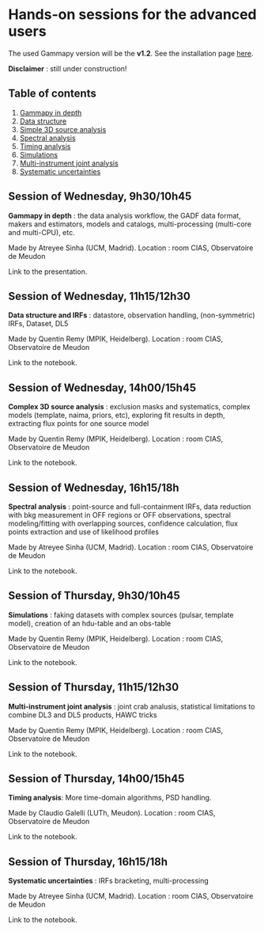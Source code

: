 # Hands-on sessions for the advanced users

The used Gammapy version will be the **v1.2**. See the installation page 
[here](https://docs.gammapy.org/1.2/getting-started/install.html).

**Disclaimer** : still under construction!

## Table of contents
1. [Gammapy in depth](#intro)
2. [Data structure](#data)
3. [Simple 3D source analysis](#tdana)
4. [Spectral analysis](#spec)
5. [Timing analysis](#time)
6. [Simulations](#simu)
7. [Multi-instrument joint analysis](#mia)
8. [Systematic uncertainties](#syst)

<a name="intro"></a>
## Session of Wednesday, 9h30/10h45
**Gammapy in depth** : the data analysis workflow, the GADF data format, makers and estimators, models and catalogs, 
multi-processing (multi-core and multi-CPU), etc.

Made by Atreyee Sinha (UCM, Madrid). Location : room CIAS, Observatoire de Meudon

Link to the presentation.

<a name="data"></a>
## Session of Wednesday, 11h15/12h30
**Data structure and IRFs** : datastore, observation handling, (non-symmetric) IRFs, Dataset, DL5

Made by Quentin Remy (MPIK, Heidelberg). Location : room CIAS, Observatoire de Meudon

Link to the notebook.

<a name="tdana"></a>
## Session of Wednesday, 14h00/15h45
**Complex 3D source analysis** : exclusion masks and systematics, complex models (template, naima, priors, etc),
exploring fit results in depth, extracting flux points for one source model

Made by Quentin Remy (MPIK, Heidelberg). Location : room CIAS, Observatoire de Meudon

Link to the notebook.

<a name="spec"></a>
## Session of Wednesday, 16h15/18h
**Spectral analysis** : point-source and full-containment IRFs, data reduction with bkg measurement in OFF regions or 
OFF observations, spectral modeling/fitting with overlapping sources, confidence calculation, flux points extraction 
and use of likelihood profiles

Made by Atreyee Sinha (UCM, Madrid). Location : room CIAS, Observatoire de Meudon

Link to the notebook.

<a name="time"></a>
## Session of Thursday, 9h30/10h45
**Simulations** : faking datasets with complex sources (pulsar, template model), creation of an hdu-table and an 
obs-table

Made by Quentin Remy (MPIK, Heidelberg). Location : room CIAS, Observatoire de Meudon

Link to the notebook.

<a name="simu"></a>
## Session of Thursday, 11h15/12h30
**Multi-instrument joint analysis** : joint crab analusis, statistical limitations to combine DL3 and DL5 products, HAWC tricks

Made by Quentin Remy (MPIK, Heidelberg). Location : room CIAS, Observatoire de Meudon

Link to the notebook.

<a name="mia"></a>
## Session of Thursday, 14h00/15h45

**Timing analysis**: More time-domain algorithms, PSD handling.

Made by Claudio Galelli (LUTh, Meudon). Location : room CIAS, Observatoire de Meudon

Link to the notebook.

<a name="syst"></a>
## Session of Thursday, 16h15/18h
**Systematic uncertainties** : IRFs bracketing, multi-processing 

Made by Atreyee Sinha (UCM, Madrid). Location : room CIAS, Observatoire de Meudon

Link to the notebook.
